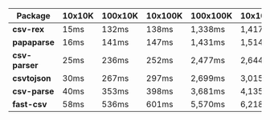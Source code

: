 | Package | 10x10K | 100x10K | 10x100K | 100x100K | 10x1000K 
|---------|---|---|---|---|---
| **csv-rex** | 15ms | 132ms | 138ms | 1,338ms | 1,417ms 
| **papaparse** | 16ms | 141ms | 147ms | 1,431ms | 1,514ms 
| **csv-parser** | 25ms | 236ms | 252ms | 2,477ms | 2,644ms 
| **csvtojson** | 30ms | 267ms | 297ms | 2,699ms | 3,015ms 
| **csv-parse** | 40ms | 353ms | 398ms | 3,681ms | 4,135ms 
| **fast-csv** | 58ms | 536ms | 601ms | 5,570ms | 6,218ms 
